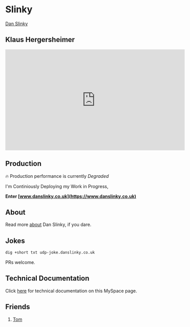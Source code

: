 # Slinky

<script src="https://platform.linkedin.com/badges/js/profile.js" async defer type="text/javascript"></script>

<div class="badge-base LI-profile-badge" data-locale="en_US" data-size="large" data-theme="light" data-type="HORIZONTAL" data-vanity="dan-slinky-50a257230" data-version="v1"><a class="badge-base__link LI-simple-link" href="https://uk.linkedin.com/in/dan-slinky-50a257230?trk=profile-badge">Dan Slinky</a></div>
              

## Klaus Hergersheimer	

<iframe width="560" height="315" src="https://www.youtube.com/embed/TcGUq53OXJc?si=-HF_EE1vSyAPNgv7&amp;clip=UgkxXDTG-KsrnbG0r2rfElML2bWChXObOOb-&amp;clipt=ENjxFhjb9Rc" title="YouTube video player" frameborder="0" allow="accelerometer; autoplay; clipboard-write; encrypted-media; gyroscope; picture-in-picture; web-share" allowfullscreen></iframe>

## Production

:fire: Production performance is currently *Degraded*

I'm Continiously Deploying my Work in Progress, 

**Enter [www.danslinky.co.uk](https://www.danslinky.co.uk)**

## About

Read more [about](https://www.danslinky.co.uk/) Dan Slinky, if you dare.

## Jokes

```sh
dig +short txt udp-joke.danslinky.co.uk
```

PRs welcome.

## Technical Documentation

Click [here](rtfm.md) for technical documentation on this MySpace page.

## Friends

 1. [Tom](https://en.wikipedia.org/wiki/Tom_Anderson)